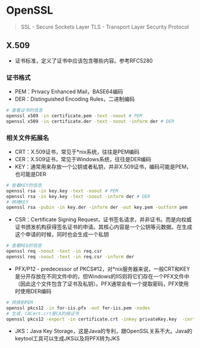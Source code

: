 # OpenSSL

> SSL - Secure Sockets Layer
> TLS - Transport Layer Security Protocol

## X.509

- 证书标准，定义了证书中应该包含哪些内容。参考RFC5280

### 证书格式

- PEM：Privacy Enhanced Mail，BASE64编码
- DER：Distinguished Encoding Rules，二进制编码

```sh
# 查看证书的信息
openssl x509 -in certificate.pem -text -noout # PEM
openssl x509 -in certificate.der -text -noout -inform der # DER
```

### 相关文件拓展名

- CRT：X.509证书，常见于*nix系统，往往是PEM编码
- CER：X.509证书，常见于Windows系统，往往是DER编码
- KEY：通常用来存放一个公钥或者私钥，并非X.509证书，编码可能是PEM，也可能是DER

```sh
# 查看KEY的信息
openssl rsa -in key.key -text -noout # PEM
openssl rsa -in key.key -text -noout -inform der # DER
# 转换KEY
openssl rsa -pubin -in key.der -inform der -out key.pem -outform pem
```

- CSR：Certificate Signing Request，证书签名请求，并非证书。而是向权威证书颁发机构获得签名证书的申请。其核心内容是一个公钥等元数据。在生成这个申请的时候，同时也会生成一个私钥

```sh
# 查看REQ的信息
openssl req -noout -text -in req.csr 
openssl req -noout -text -in req.csr -inform der
```

- PFX/P12 - predecessor of PKCS#12，对*nix服务器来说，一般CRT和KEY是分开存放在不同文件中的，但Windows的IIS则将它们存在一个PFX文件中（因此这个文件包含了证书及私钥）。PFX通常会有一个提取密码，PFX使用时使用DER编码

```sh
# 转换到PEM
openssl pkcs12 -in for-iis.pfx -out for-iis.pem -nodes
# 生成，CACert.crt是CA的根证书
openssl pkcs12 -export -in certificate.crt -inkey privateKey.key  -certfile CACert.crt -out certificate.pfx
```

- JKS：Java Key Storage，这是Java的专利，跟OpenSSL关系不大。Java的keytool工具可以生成JKS以及将PFX转为JKS
